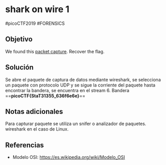 # shark on wire 1
#picoCTF2019 #FORENSICS 
## Objetivo
We found this [packet capture](https://jupiter.challenges.picoctf.org/static/483e50268fe7e015c49caf51a69063d0/capture.pcap). Recover the flag.
## Solución
Se abre el paquete de captura de datos mediante wireshark, se selecciona un paquete con protocolo UDP y se sigue la corriente del paquete hasta encontrar la bandera, se encuentra en el stream 6.
Bandera ==**picoCTF{StaT31355_636f6e6e}**==
## Notas adicionales
Para capturar paquete se utiliza un snifer o analizador de paquetes.
wireshark en el caso de Linux.

## Referencias
- Modelo OSI: https://es.wikipedia.org/wiki/Modelo_OSI